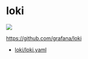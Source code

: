 # loki

![](https://i.imgur.com/bdN7Grj.png)

https://github.com/grafana/loki

* [loki/loki.yaml](loki/loki.yaml)
